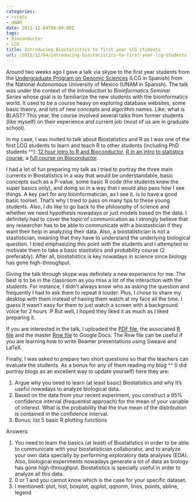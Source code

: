 ```yaml
---
categories:
- rstats
- UNAM
date: 2011-12-04T00:00:00Z
tags:
- Bioconductor
- LCG
title: Introducing Biostatistics to first year LCG students
url: /2011/12/04/introducing-biostatistics-to-first-year-lcg-students
---
```


<p>Around two weeks ago I gave a talk via skype to the first year students from the <a href="http://www.lcg.unam.mx/about">Undergraduate Program on Genomic Sciences</a> (LCG in Spanish) from the National Autonomous University of Mexico (UNAM in Spanish). The talk was under the context of the <em>Introduction to Bioinformatics Seminar Series</em> whose goal is to familiarize the new students with the bioinformatics world. It used to be a course heavy on exploring database websites, some basic theory, and lots of new concepts and algorithm names. Like, what is BLAST? This year, the course involved several talks from former students (like myself) on their experience and current job (most of us are in graduate school).</p>
<p>In my case, I was invited to talk about Biostatistics and R as I was one of the first LCG students to learn and teach R to other students (including PhD students ^^): <a href="http://www.lcg.unam.mx/~lcollado/R/">12 hour intro to R and Bioconductor</a>, <a href="http://www.lcg.unam.mx/~lcollado/E/">R in an intro to statistics course</a>, a <a href="http://www.lcg.unam.mx/~lcollado/B/">full course on Bioconductor</a>. </p>
<p>I had a lot of fun preparing my talk as I tried to portray the three main currents in Biostatistics in a way that would be understandable, basic concepts such as a P-value, some basic R code (the students knew the super basics only), and doing so in a way that I would also pass how I see things. A key part for any bioinformatician, as I see it, is to have a good basic toolset. That&#8217;s why I tried to pass on many tips to these young students. Also, I do like to go back to the philosophy of science and whether we need hypothesis nowadays or just models based on the data. I definitely had to cover the topic of communication as I strongly believe that any researcher has to be able to communicate with a biostastician if they want their help in analyzing their data. Also, a biostatistician is not a stastistician, meaning that they have to understand the underlying biological question. I tried emphasizing this point with the students and I attempted to motivate them to take a basic stastistics and probability course (2 preferably). After all, biostatistics is key nowadays in science since biology has gone high-throughput.</p>
<p>Giving the talk through skype was definitely a new experience for me. The best is to be in the classroom as you miss a lot of the interaction with the students. For instance, I didn&#8217;t always know who as asking the question and frequently I had to ask them to repeat it louder. Plus, I chose to share my desktop with them instead of having them watch at my face all the time. I guess it wasn&#8217;t easy for them to just watch a screen with a background voice for 2 hours :P But well, I hoped they liked it as much as I liked preparing it.</p>
<p>If you are interested in the talk, I uploaded the <a href="https://docs.google.com/open?id=0B-mxZfuflcuONmY1MGI3ZjEtN2JjNy00MDNiLTk0NmMtYjdiNDAwNTZmNGNj">PDF file</a>, the associated <a href="https://docs.google.com/open?id=0B-mxZfuflcuOZTkxMDUzY2ItNmMzYi00ZDcyLTgyMTQtMWI5YzJmN2IzZjUw">R file</a> and the master <a href="https://docs.google.com/open?id=0B-mxZfuflcuOYTY3OTQ4NjUtZTFkOC00MGQ5LThiMzgtNDQ2ZjY2NmZlY2Zi">Rnw file</a> to Google Docs. The Rnw file can be useful if you are learning how to write Beamer presentations using Sweave and LaTeX.</p>

<p>Finally, I was asked to prepare two short questions so that the teachers can evaluate the students. As a bonus for any of them reading my blog ^^ (I did portray blogs as an excellent way to update yourself) here they are:</p>
<ol><li>Argue why you need to learn (at least basic) Biostatistics and why it&#8217;s useful nowadays to analyze biological data.</li>
<li>Based on the data from your recent experiment, you construct a 95% confidence interval (frequentist approach) for the mean of your variable of interest. What is the probability that the true mean of the distribution is contained in the confidence interval.</li>
<li>Bonus: list 5 basic R plotting functions</li>
</ol><p>Answers:</p>
<ol><li>You need to learn the basics (at least) of Biostatistics in order to be able to communicate with your biostatistician collaborator, and to analyze your own data specially by performing exploratory data analyses (EDA). Also, biological experiments nowadays generate a lot of data as biology has gone high-throughput. Biostatistics is specially useful in order to analyze all this data.</li>
<li>0 or 1 and you cannot know which is the case for your specific dataset.</li>
<li>I mentioned: plot, hist, boxplot, qqplot, qqnorm, lines, points, abline, legend</li>
</ol>
